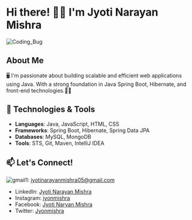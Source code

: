 # Hi there! 🙋‍♂️ I'm Jyoti Narayan Mishra

![Coding_Bug](https://github.com/Jyonmishra750/Jyonmishra750/assets/135500427/fa1bdd26-2357-466b-bf2c-f10f9971fcb4)

## About Me
🖥 I'm passionate about building scalable and efficient web applications using Java. With a strong foundation in Java Spring Boot, Hibernate, and front-end technologies.👨‍💻

## 🔧 Technologies & Tools

- **Languages**: Java, JavaScript, HTML, CSS
- **Frameworks**: Spring Boot, Hibernate, Spring Data JPA
- **Databases**: MySQL, MongoDB
- **Tools**: STS, Git, Maven, IntelliJ IDEA
## 📫 Let's Connect!
![gmail1](https://github.com/Jyonmishra750/Jyonmishra750/assets/135500427/b1b9c028-d327-4b3e-aecd-6df588b5a3f8): jyotinarayanmishra05@gmail.com 
- LinkedIn: [Jyoti Narayan Mishra](https://www.linkedin.com/in/jyoti-narayan-mishra)
- Instagram: [jyonmishra](https://www.instagram.com/jyonmishra)
- Facebook: [Jyoti Naryan Mishra](https://www.facebook.com/jyotinarayan.bubun.9)
- Twitter: [Jyonmishra](https://twitter.com/Jyonmishra)
